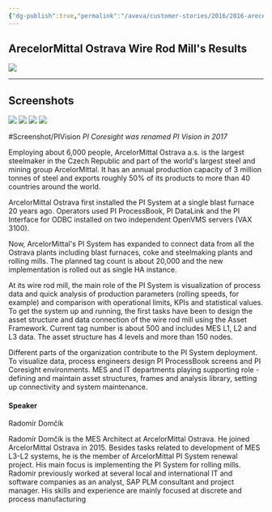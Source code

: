 ```yaml
---
{"dg-publish":true,"permalink":"/aveva/customer-stories/2016/2016-arecelor-mittal-ostrava-wire-rod-mill-arcelor-mittal-ostrava-wire-rod-mill-analysis-of-rolling-speed-parameters/"}
---
```


## ArecelorMittal Ostrava Wire Rod Mill's Results
![](https://i.imgur.com/UxOAh6j.png)

---
## Screenshots
![](https://i.imgur.com/0vd0GWN.png)
![](https://i.imgur.com/ghMOSCY.png)
![](https://i.imgur.com/PemR8k8.png)
![](https://i.imgur.com/rENhVN7.png)

#Screenshot/PIVision
*PI Coresight was renamed PI Vision in 2017*

Employing about 6,000 people, ArcelorMittal Ostrava a.s. is the largest steelmaker in the Czech Republic and part of the world's largest steel and mining group ArcelorMittal. It has an annual production capacity of 3 million tonnes of steel and exports roughly 50% of its products to more than 40 countries around the world.

ArcelorMittal Ostrava first installed the PI System at a single blast furnace 20 years ago. Operators used PI ProcessBook, PI DataLink and the PI Interface for ODBC installed on two independent OpenVMS servers (VAX 3100).

Now, ArcelorMittal's PI System has expanded to connect data from all the Ostrava plants including blast furnaces, coke and steelmaking plants and rolling mills. The planned tag count is about 20,000 and the new implementation is rolled out as single HA instance.

At its wire rod mill, the main role of the PI System is visualization of process data and quick analysis of production parameters (rolling speeds, for example) and comparison with operational limits, KPIs and statistical values. To get the system up and running, the first tasks have been to design the asset structure and data connection of the wire rod mill using the Asset Framework. Current tag number is about 500 and includes MES L1, L2 and L3 data. The asset structure has 4 levels and more than 150 nodes.

Different parts of the organization contribute to the PI System deployment. To visualize data, process engineers design PI ProcessBook screens and PI Coresight environments. MES and IT departments playing supporting role - defining and maintain asset structures, frames and analysis library, setting up connectivity and system maintenance.

#### Speaker

Radomír Domčík

Radomír Domčík is the MES Architect at ArcelorMittal Ostrava. He joined ArcelorMittal Ostrava in 2015. Besides tasks related to development of MES L3-L2 systems, he is the member of ArcelorMittal PI System renewal project. His main focus is implementing the PI System for rolling mills. Radomir previously worked at several local and international IT and software companies as an analyst, SAP PLM consultant and project manager. His skills and experience are mainly focused at discrete and process manufacturing